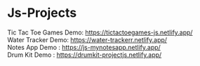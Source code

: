 # Js-Projects
Tic Tac Toe Games Demo: https://tictactoegames-js.netlify.app/ <br>
Water Tracker Demo: https://water-trackerr.netlify.app/ <br>
Notes App Demo : https://js-mynotesapp.netlify.app/ <br>
Drum Kit Demo : https://drumkit-projectjs.netlify.app/<br>
